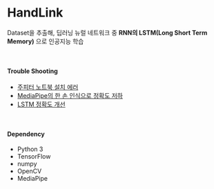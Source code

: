 # HandLink
Dataset을 추출해, 딥러닝 뉴럴 네트워크 중 **RNN의 LSTM(Long Short Term Memory)** 으로 인공지능 학습


<br>

#### Trouble Shooting
- [주피터 노트북 설치 에러](https://github.com/Jeeehee/HandLink/issues/1)
- [MediaPipe의 한 손 인식으로 정확도 저하](https://github.com/Jeeehee/HandLink/issues/2)
- [LSTM 정확도 개선](https://github.com/Jeeehee/HandLink/issues/3)

<br>

#### Dependency
- Python 3
- TensorFlow
- numpy
- OpenCV
- MediaPipe
